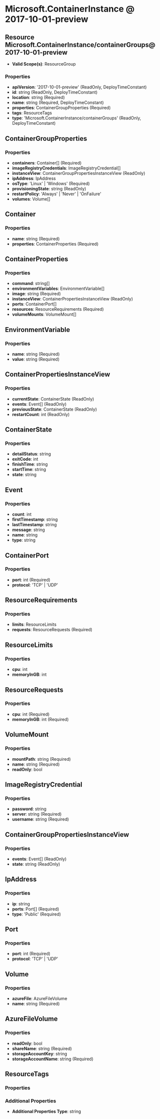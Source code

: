 # Microsoft.ContainerInstance @ 2017-10-01-preview

## Resource Microsoft.ContainerInstance/containerGroups@2017-10-01-preview
* **Valid Scope(s)**: ResourceGroup
### Properties
* **apiVersion**: '2017-10-01-preview' (ReadOnly, DeployTimeConstant)
* **id**: string (ReadOnly, DeployTimeConstant)
* **location**: string (Required)
* **name**: string (Required, DeployTimeConstant)
* **properties**: ContainerGroupProperties (Required)
* **tags**: ResourceTags
* **type**: 'Microsoft.ContainerInstance/containerGroups' (ReadOnly, DeployTimeConstant)

## ContainerGroupProperties
### Properties
* **containers**: Container[] (Required)
* **imageRegistryCredentials**: ImageRegistryCredential[]
* **instanceView**: ContainerGroupPropertiesInstanceView (ReadOnly)
* **ipAddress**: IpAddress
* **osType**: 'Linux' | 'Windows' (Required)
* **provisioningState**: string (ReadOnly)
* **restartPolicy**: 'Always' | 'Never' | 'OnFailure'
* **volumes**: Volume[]

## Container
### Properties
* **name**: string (Required)
* **properties**: ContainerProperties (Required)

## ContainerProperties
### Properties
* **command**: string[]
* **environmentVariables**: EnvironmentVariable[]
* **image**: string (Required)
* **instanceView**: ContainerPropertiesInstanceView (ReadOnly)
* **ports**: ContainerPort[]
* **resources**: ResourceRequirements (Required)
* **volumeMounts**: VolumeMount[]

## EnvironmentVariable
### Properties
* **name**: string (Required)
* **value**: string (Required)

## ContainerPropertiesInstanceView
### Properties
* **currentState**: ContainerState (ReadOnly)
* **events**: Event[] (ReadOnly)
* **previousState**: ContainerState (ReadOnly)
* **restartCount**: int (ReadOnly)

## ContainerState
### Properties
* **detailStatus**: string
* **exitCode**: int
* **finishTime**: string
* **startTime**: string
* **state**: string

## Event
### Properties
* **count**: int
* **firstTimestamp**: string
* **lastTimestamp**: string
* **message**: string
* **name**: string
* **type**: string

## ContainerPort
### Properties
* **port**: int (Required)
* **protocol**: 'TCP' | 'UDP'

## ResourceRequirements
### Properties
* **limits**: ResourceLimits
* **requests**: ResourceRequests (Required)

## ResourceLimits
### Properties
* **cpu**: int
* **memoryInGB**: int

## ResourceRequests
### Properties
* **cpu**: int (Required)
* **memoryInGB**: int (Required)

## VolumeMount
### Properties
* **mountPath**: string (Required)
* **name**: string (Required)
* **readOnly**: bool

## ImageRegistryCredential
### Properties
* **password**: string
* **server**: string (Required)
* **username**: string (Required)

## ContainerGroupPropertiesInstanceView
### Properties
* **events**: Event[] (ReadOnly)
* **state**: string (ReadOnly)

## IpAddress
### Properties
* **ip**: string
* **ports**: Port[] (Required)
* **type**: 'Public' (Required)

## Port
### Properties
* **port**: int (Required)
* **protocol**: 'TCP' | 'UDP'

## Volume
### Properties
* **azureFile**: AzureFileVolume
* **name**: string (Required)

## AzureFileVolume
### Properties
* **readOnly**: bool
* **shareName**: string (Required)
* **storageAccountKey**: string
* **storageAccountName**: string (Required)

## ResourceTags
### Properties
### Additional Properties
* **Additional Properties Type**: string

